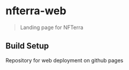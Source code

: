 # nfterra-web

> Landing page for NFTerra

## Build Setup

Repository for web deployment on github pages